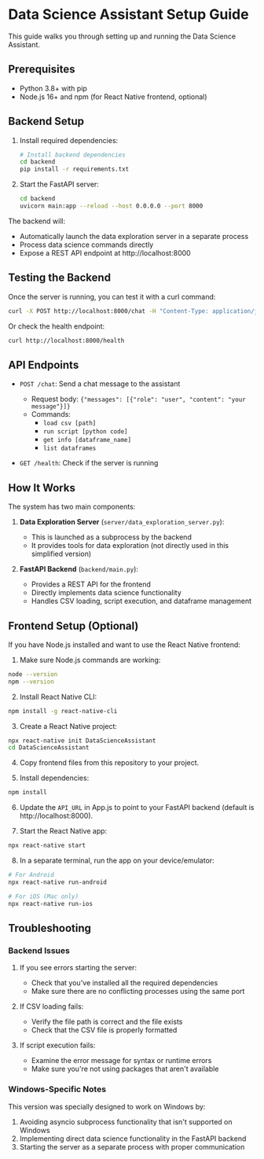 # Data Science Assistant Setup Guide

This guide walks you through setting up and running the Data Science Assistant.

## Prerequisites

- Python 3.8+ with pip
- Node.js 16+ and npm (for React Native frontend, optional)

## Backend Setup

1. Install required dependencies:
   ```bash
   # Install backend dependencies
   cd backend
   pip install -r requirements.txt
   ```

2. Start the FastAPI server:
   ```bash
   cd backend
   uvicorn main:app --reload --host 0.0.0.0 --port 8000
   ```

The backend will:
- Automatically launch the data exploration server in a separate process
- Process data science commands directly
- Expose a REST API endpoint at http://localhost:8000

## Testing the Backend

Once the server is running, you can test it with a curl command:

```bash
curl -X POST http://localhost:8000/chat -H "Content-Type: application/json" -d '{"messages":[{"role":"user","content":"list dataframes"}]}'
```

Or check the health endpoint:
```bash
curl http://localhost:8000/health
```

## API Endpoints

- `POST /chat`: Send a chat message to the assistant
  - Request body: `{"messages": [{"role": "user", "content": "your message"}]}`
  - Commands: 
    - `load csv [path]`
    - `run script [python code]`
    - `get info [dataframe_name]`
    - `list dataframes`

- `GET /health`: Check if the server is running

## How It Works

The system has two main components:

1. **Data Exploration Server** (`server/data_exploration_server.py`):
   - This is launched as a subprocess by the backend
   - It provides tools for data exploration (not directly used in this simplified version)

2. **FastAPI Backend** (`backend/main.py`):
   - Provides a REST API for the frontend
   - Directly implements data science functionality
   - Handles CSV loading, script execution, and dataframe management

## Frontend Setup (Optional)

If you have Node.js installed and want to use the React Native frontend:

1. Make sure Node.js commands are working:
```bash
node --version
npm --version
```

2. Install React Native CLI:
```bash
npm install -g react-native-cli
```

3. Create a React Native project:
```bash
npx react-native init DataScienceAssistant
cd DataScienceAssistant
```

4. Copy frontend files from this repository to your project.

5. Install dependencies:
```bash
npm install
```

6. Update the `API_URL` in App.js to point to your FastAPI backend (default is http://localhost:8000).

7. Start the React Native app:
```bash
npx react-native start
```

8. In a separate terminal, run the app on your device/emulator:
```bash
# For Android
npx react-native run-android

# For iOS (Mac only)
npx react-native run-ios
```

## Troubleshooting

### Backend Issues

1. If you see errors starting the server:
   - Check that you've installed all the required dependencies
   - Make sure there are no conflicting processes using the same port

2. If CSV loading fails:
   - Verify the file path is correct and the file exists
   - Check that the CSV file is properly formatted

3. If script execution fails:
   - Examine the error message for syntax or runtime errors
   - Make sure you're not using packages that aren't available

### Windows-Specific Notes

This version was specially designed to work on Windows by:
1. Avoiding asyncio subprocess functionality that isn't supported on Windows
2. Implementing direct data science functionality in the FastAPI backend
3. Starting the server as a separate process with proper communication 